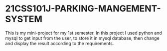 # 21CSS101J-PARKING-MANGEMENT-SYSTEM
This is my mini-project for my 1st semester.
In this project I used python and mysql to get input from the user, to store it in mysql database, then change and display the result according to the requirements.
